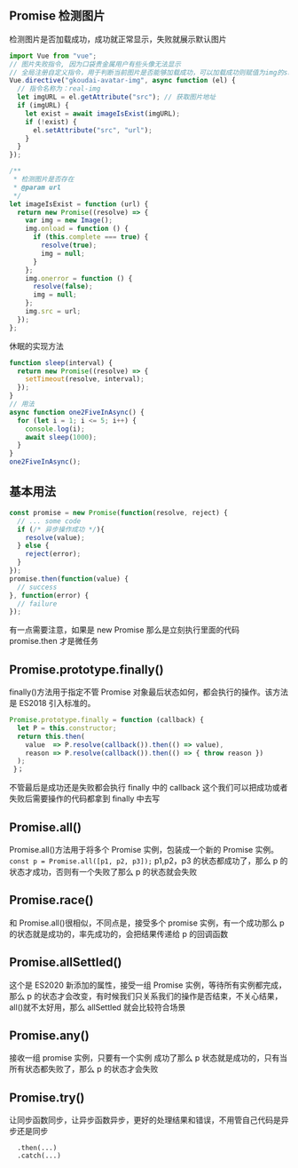 ## Promise 检测图片

检测图片是否加载成功，成功就正常显示，失败就展示默认图片

```js
import Vue from "vue";
// 图片失败指令, 因为口袋贵金属用户有些头像无法显示
// 全局注册自定义指令，用于判断当前图片是否能够加载成功，可以加载成功则赋值为img的src属性，否则使用默认图片
Vue.directive("gkoudai-avatar-img", async function (el) {
  // 指令名称为：real-img
  let imgURL = el.getAttribute("src"); // 获取图片地址
  if (imgURL) {
    let exist = await imageIsExist(imgURL);
    if (!exist) {
      el.setAttribute("src", "url");
    }
  }
});

/**
 * 检测图片是否存在
 * @param url
 */
let imageIsExist = function (url) {
  return new Promise((resolve) => {
    var img = new Image();
    img.onload = function () {
      if (this.complete === true) {
        resolve(true);
        img = null;
      }
    };
    img.onerror = function () {
      resolve(false);
      img = null;
    };
    img.src = url;
  });
};
```

休眠的实现方法

```js
function sleep(interval) {
  return new Promise((resolve) => {
    setTimeout(resolve, interval);
  });
}
// 用法
async function one2FiveInAsync() {
  for (let i = 1; i <= 5; i++) {
    console.log(i);
    await sleep(1000);
  }
}
one2FiveInAsync();
```

## 基本用法

```js
const promise = new Promise(function(resolve, reject) {
  // ... some code
  if (/* 异步操作成功 */){
    resolve(value);
  } else {
    reject(error);
  }
});
promise.then(function(value) {
  // success
}, function(error) {
  // failure
});
```

有一点需要注意，如果是 new Promise 那么是立刻执行里面的代码 promise.then 才是微任务

## Promise.prototype.finally()

finally()方法用于指定不管 Promise 对象最后状态如何，都会执行的操作。该方法是 ES2018 引入标准的。

```js
Promise.prototype.finally = function (callback) {
  let P = this.constructor;
  return this.then(
    value  => P.resolve(callback()).then(() => value),
    reason => P.resolve(callback()).then(() => { throw reason })
  );
 }；
```

不管最后是成功还是失败都会执行 finally 中的 callback 这个我们可以把成功或者失败后需要操作的代码都拿到 finally 中去写

## Promise.all()

Promise.all()方法用于将多个 Promise 实例，包装成一个新的 Promise 实例。
`const p = Promise.all([p1, p2, p3]);`
p1,p2，p3 的状态都成功了，那么 p 的状态才成功，否则有一个失败了那么 p 的状态就会失败

## Promise.race()

和 Promise.all()很相似，不同点是，接受多个 promise 实例，有一个成功那么 p 的状态就是成功的，率先成功的，会把结果传递给 p 的回调函数

## Promise.allSettled()

这个是 ES2020 新添加的属性，接受一组 Promise 实例，等待所有实例都完成，那么 p 的状态才会改变，有时候我们只关系我们的操作是否结束，不关心结果，all()就不太好用，那么 allSettled 就会比较符合场景

## Promise.any()

接收一组 promise 实例，只要有一个实例 成功了那么 p 状态就是成功的，只有当所有状态都失败了，那么 p 的状态才会失败

## Promise.try()

让同步函数同步，让异步函数异步，更好的处理结果和错误，不用管自己代码是异步还是同步

```Promise.try(() => database.users.get({id: userId}))
  .then(...)
  .catch(...)
```
